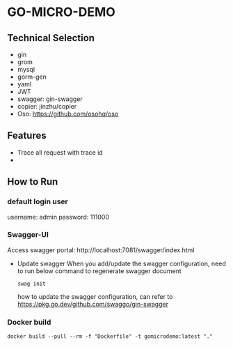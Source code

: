 # GO-MICRO-DEMO

## Technical Selection
* gin
* grom
* mysql
* gorm-gen
* yaml
* JWT
* swagger: gin-swagger
* copier: jinzhu/copier
* Oso: https://github.com/osohq/oso

## Features
* Trace all request with trace id
* 

## How to Run
 ### default login user
 username: admin
 password: 111000

 ### Swagger-UI
Access swagger portal: http://localhost:7081/swagger/index.html
* Update swagger
  When you add/update the swagger configuration, need to run below command to regenerate swagger document 
  ```
  swag init
  ```
  how to update the swagger configuration, can refer to https://pkg.go.dev/github.com/swaggo/gin-swagger

### Docker build
```
docker build --pull --rm -f "Dockerfile" -t gomicrodemo:latest "."
```
